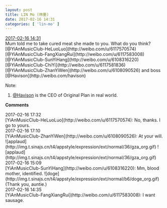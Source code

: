 ```yaml
---
layout: post
title: LIN Mo (林墨)
date: 2017-02-16 14:31
categories: [ 'lin-mo' ]
---
```


<div class="weibo-info">
  <a href="http://weibo.com/6108312042/EvNybhrH0">2017-02-16 14:31</a>
</div>
Mum told me to take cured meat she made to you. What do you think? [@YiAnMusicClub-HeLuoLuo](http://weibo.com/u/6117570574) [@YiAnMusicClub-FangXiangRui](http://weibo.com/u/6117583008) [@YiAnMusicClub-SunYiHang](http://weibo.com/u/6108316220) [@YiAnMusicClub-ChiYi](http://weibo.com/u/6117581836) [@YiAnMusicClub-ZhanYiWen](http://weibo.com/u/6108090526) and boss [@Havison](http://weibo.com/havison)

<!-- more -->

Note:
1. [@Havison](http://weibo.com/havison) is the CEO of Original Plan in real world.

**Comments**

<div class="weibo-info">2017-02-16 17:32</div>
[YiAnMusicClub-HeLuoLuo](http://weibo.com/u/6117570574): No, thanks. I go to yours.

<div class="weibo-info">2017-02-16 17:10</div>
[YiAnMusicClub-ZhanYiWen](http://weibo.com/u/6108090526): At your will. ![applaud](http://img.t.sinajs.cn/t4/appstyle/expression/ext/normal/36/gza_org.gif) ![applaud](http://img.t.sinajs.cn/t4/appstyle/expression/ext/normal/36/gza_org.gif)

<div class="weibo-info">2017-02-16 15:09</div>
[YiAnMusicClub-SunYiHang](http://weibo.com/u/6108316220): Mm, blood mother, identified. ![doge](http://img.t.sinajs.cn/t4/appstyle/expression/ext/normal/b6/doge_org.gif) (Thank you, auntie.)

<div class="weibo-info">2017-02-16 14:35</div>
[YiAnMusicClub-FangXiangRui](http://weibo.com/u/6117583008): I want sausage.
